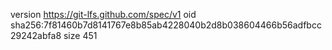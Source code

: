 version https://git-lfs.github.com/spec/v1
oid sha256:7f81460b7d8141767e8b85ab4228040b2d8b038604466b56adfbcc29242abfa8
size 451

